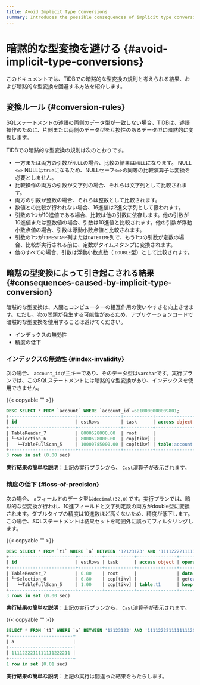 ```yaml
---
title: Avoid Implicit Type Conversions
summary: Introduces the possible consequences of implicit type conversions in TiDB and ways to avoid them.
---
```


# 暗黙的な型変換を避ける {#avoid-implicit-type-conversions}

このドキュメントでは、TiDBでの暗黙的な型変換の規則と考えられる結果、および暗黙的な型変換を回避する方法を紹介します。

## 変換ルール {#conversion-rules}

SQLステートメントの述語の両側のデータ型が一致しない場合、TiDBは、述語操作のために、片側または両側のデータ型を互換性のあるデータ型に暗黙的に変換します。

TiDBでの暗黙的な型変換の規則は次のとおりです。

-   一方または両方の引数が`NULL`の場合、比較の結果は`NULL`になります。 NULL `<=>` NULLは`true`になるため、NULLセーフ`<=>`の同等の比較演算子は変換を必要としません。
-   比較操作の両方の引数が文字列の場合、それらは文字列として比較されます。
-   両方の引数が整数の場合、それらは整数として比較されます。
-   数値との比較が行われない場合、16進値は2進文字列として扱われます。
-   引数の1つが10進値である場合、比較は他の引数に依存します。他の引数が10進値または整数値の場合、引数は10進値と比較されます。他の引数が浮動小数点値の場合、引数は浮動小数点値と比較されます。
-   引数の1つが`TIMESTAMP`列または`DATETIME`列で、もう1つの引数が定数の場合、比較が実行される前に、定数がタイムスタンプに変換されます。
-   他のすべての場合、引数は浮動小数点数（ `DOUBLE`型）として比較されます。

## 暗黙の型変換によって引き起こされる結果 {#consequences-caused-by-implicit-type-conversion}

暗黙的な型変換は、人間とコンピューターの相互作用の使いやすさを向上させます。ただし、次の問題が発生する可能性があるため、アプリケーションコードで暗黙的な型変換を使用することは避けてください。

-   インデックスの無効性
-   精度の低下

### インデックスの無効性 {#index-invalidity}

次の場合、 `account_id`が主キーであり、そのデータ型は`varchar`です。実行プランでは、このSQLステートメントには暗黙的な型変換があり、インデックスを使用できません。

{{< copyable "" >}}

```sql
DESC SELECT * FROM `account` WHERE `account_id`=6010000000009801;
+-------------------------+----------------+-----------+---------------+------------------------------------------------------------+
| id                      | estRows        | task      | access object | operator info                                              |
+-------------------------+----------------+-----------+---------------+------------------------------------------------------------+
| TableReader_7           | 8000628000.00  | root      |               | data:Selection_6                                           |
| └─Selection_6           | 8000628000.00  | cop[tikv] |               | eq(cast(findpt.account.account_id), 6.010000000009801e+15) |
|   └─TableFullScan_5     | 10000785000.00 | cop[tikv] | table:account | keep order:false                                           |
+-------------------------+----------------+-----------+---------------+------------------------------------------------------------+
3 rows in set (0.00 sec)
```

**実行結果の簡単な説明**：上記の実行プランから、 `Cast`演算子が表示されます。

### 精度の低下 {#loss-of-precision}

次の場合、 `a`フィールドのデータ型は`decimal(32,0)`です。実行プランでは、暗黙的な型変換が行われ、10進フィールドと文字列定数の両方がdouble型に変換されます。ダブルタイプの精度は10進数ほど高くないため、精度が低下します。この場合、SQLステートメントは結果セットを範囲外に誤ってフィルタリングします。

{{< copyable "" >}}

```sql
DESC SELECT * FROM `t1` WHERE `a` BETWEEN '12123123' AND '1111222211111111200000';
+-------------------------+---------+-----------+---------------+-------------------------------------------------------------------------------------+
| id                      | estRows | task      | access object | operator info                                                                       |
+-------------------------+---------+-----------+---------------+-------------------------------------------------------------------------------------+
| TableReader_7           | 0.80    | root      |               | data:Selection_6                                                                    |
| └─Selection_6           | 0.80    | cop[tikv] |               | ge(cast(findpt.t1.a), 1.2123123e+07), le(cast(findpt.t1.a), 1.1112222111111112e+21) |
|   └─TableFullScan_5     | 1.00    | cop[tikv] | table:t1      | keep order:false, stats:pseudo                                                      |
+-------------------------+---------+-----------+---------------+-------------------------------------------------------------------------------------+
3 rows in set (0.00 sec)
```

**実行結果の簡単な説明**：上記の実行プランから、 `Cast`演算子が表示されます。

{{< copyable "" >}}

```sql
SELECT * FROM `t1` WHERE `a` BETWEEN '12123123' AND '1111222211111111200000';
+------------------------+
| a                      |
+------------------------+
| 1111222211111111222211 |
+------------------------+
1 row in set (0.01 sec)

```

**実行結果の簡単な説明**：上記の実行は間違った結果をもたらします。
